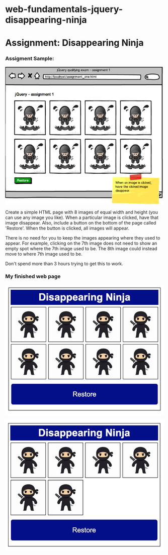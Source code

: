 # web-fundamentals-jquery-disappearing-ninja

# Assignment: Disappearing Ninja

### Assigment Sample:

![Image of Sample Web Page](./images/disappearing-ninjas.png)

Create a simple HTML page with 8 images of equal width and height (you can use any image you like). When a particular image is clicked, have that image disappear. Also, include a button on the bottom of the page called 'Restore'. When the button is clicked, all images will appear.

There is no need for you to keep the images appearing where they used to appear. For example, clicking on the 7th image does not need to show an empty spot where the 7th image used to be. The 8th image could instead move to where 7th image used to be.

Don't spend more than 3 hours trying to get this to work.

### My finished web page

![Image of my finished Web Page](./images/my-finished-disappearing-ninjas-web-site.png)

![Image of my finished Web Page](./images/my-finished-disappearing-ninjas-web-site2.png)
